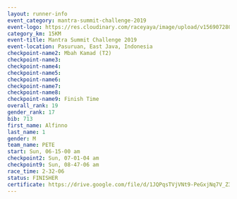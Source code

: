 ```yaml
---
layout: runner-info 
event_category: mantra-summit-challenge-2019 
event-logo: https://res.cloudinary.com/raceyaya/image/upload/v1569072809/logo/mantra-image_segrbx.jpg
category_km: 15KM 
event-title: Mantra Summit Challenge 2019 
event-location: Pasuruan, East Java, Indonesia 
checkpoint-name2: Mbah Kamad (T2) 
checkpoint-name3: 
checkpoint-name4: 
checkpoint-name5: 
checkpoint-name6: 
checkpoint-name7: 
checkpoint-name8: 
checkpoint-name9: Finish Time
overall_rank: 19
gender_rank: 17
bib: 713
first_name: Alfinno
last_name: 1
gender: M
team_name: PETE
start: Sun, 06-15-00 am
checkpoint2: Sun, 07-01-04 am
checkpoint9: Sun, 08-47-06 am
race_time: 2-32-06
status: FINISHER
certificate: https://drive.google.com/file/d/1JQPqsTVjVNt9-PeGxjNq7V_Z3YgYCr2L/view?usp=sharing
---
```

